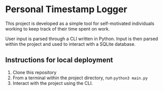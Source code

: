 # Personal Timestamp Logger

This project is developed as a simple tool for self-motivated individuals working to keep track of their time spent on work.

User input is parsed through a CLI written in Python.
Input is then parsed within the project and used to interact with a SQLite database.

## Instructions for local deployment

1. Clone this repository
2. From a terminal within the project directory, run ```python3 main.py```
3. Interact with the project using the CLI.
